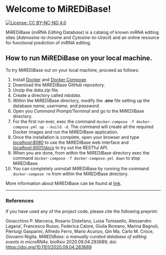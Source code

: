 # Welcome to MiREDiBase!

[![License: CC BY-NC-ND 4.0](https://img.shields.io/badge/License-CC%20BY--NC--ND%204.0-lightgrey.svg)](https://creativecommons.org/licenses/by-nc-nd/4.0/)

MiREDiBase (*miR*NA *Edi*ting Data*base*) is a catalog of known miRNA editing sites (*Adenosine-to-Inosine* and *Cytosine-to-Uracil*) and an online resource for functional prediction of miRNA editing. 

## How to run MiREDiBase on your local machine.
To try MiREDiBase out on your local machine, proceed as follows:

 1. Install [Docker](https://docs.docker.com/get-docker/) and [Docker Compose](https://docs.docker.com/compose/install/).
 2. Download the MiREDiBase GitHub repository.
 3. Unzip the *data.zip* file.
 4. Create a directory called *mbdata*.
 5. Within the MiREDiBase directory, modify the **.env** file setting up the database *name*, *username*, and *password*.
 6. Open you *Command Prompt/Terminal* and go to the MiREDiBase directory.
 7. For the first run ever, exec the command `docker-compose -f docker-compose.yml up --build -d`. The command will create all the required Docker images and run the MiREDiBase application.
 8. Once the installation is complete, open your browser and type *[localhost:8080](localhost:8080)* to use the MiREDiBase web interface and *[localhost:9001/docs](localhost:9001/docs)* to try out the RESTful API.
 9. When you are done, from within the MiREDiBase directory exec the command `docker-compose -f docker-compose.yml down` to stop MiREDiBase.
 10. You can completely uninstall MiREDiBase by running the command `docker-compose rm` from within the MiREDiBase directory.

More information about MiREDiBase can be found at [link](https://ncrnaome.osumc.edu/miredibase/).

<hr />

### References
If you have used any of the project code, please cite the following preprint:

Gioacchino P. Marceca, Rosario Distefano, Luisa Tomasello, Alessandro Lagana’, Francesco Russo, Federica Calore, Giulia Romano, Marina Bagnoli, Pierluigi Gasparini, Alfredo Ferro, Mario Acunzo, Qin Ma, Carlo M. Croce, Giovanni Nigita. *MiREDiBase: a manually curated database of editing events in microRNAs*.
bioRxiv 2020.09.04.283689; doi: https://doi.org/10.1101/2020.09.04.283689 

